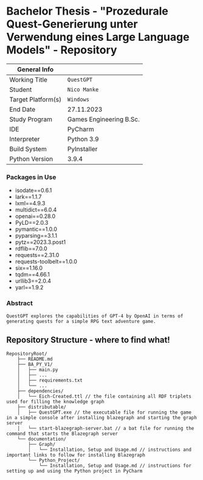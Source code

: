 # Bachelor Thesis - "Prozedurale Quest-Generierung unter Verwendung eines Large Language Models" - Repository

|  General Info  | |
| ---|---|
| Working Title | `QuestGPT` |
| Student | `Nico Manke` |
| Target Platform(s) | `Windows` |
| End Date | 27.11.2023 |
| Study Program | Games Engineering B.Sc.|
| IDE | PyCharm |
| Interpreter | Python 3.9 |
| Build System | PyInstaller |
| Python Version | 3.9.4 |

### Packages in Use
- isodate==0.6.1
- lark==1.1.7
- lxml==4.9.3
- multidict==6.0.4
- openai==0.28.0
- PyLD==2.0.3
- pymantic==1.0.0
- pyparsing==3.1.1
- pytz==2023.3.post1
- rdflib==7.0.0
- requests==2.31.0
- requests-toolbelt==1.0.0
- six==1.16.0
- tqdm==4.66.1
- urllib3==2.0.4
- yarl==1.9.2

### Abstract

`QuestGPT explores the capabilities of GPT-4 by OpenAI in terms of generating quests for a simple RPG text adventure game.`

## Repository Structure - where to find what!

```
RepositoryRoot/
    ├── README.md       
    ├── BA_PY_V1/             
    │   ├── main.py           
    │   ├── ...
    │   ├── requirements.txt
    │   └── ...
    ├── dependencies/
    │   └── Eich-Created.ttl // the file containing all RDF triplets used for filling the knowledge graph
    ├── distributable/
    │   ├── QuestGPT.exe // the executable file for running the game in a simple console after installing blazegraph and starting the graph server
    │   └── start-blazegraph-server.bat // a bat file for running the command that starts the Blazegraph server
    └── documentation/      
        ├── Graph/  
        │   └── Installation, Setup and Usage.md // instructions and important links to follow for installing Blazegraph
        └── Python_Project/  
            └── Installation, Setup and Usage.md // instructions for setting up and using the Python project in PyCharm 
```